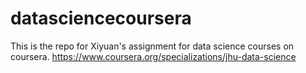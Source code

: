# datasciencecoursera
This is the repo for Xiyuan's assignment for data science courses on coursera.
https://www.coursera.org/specializations/jhu-data-science 
